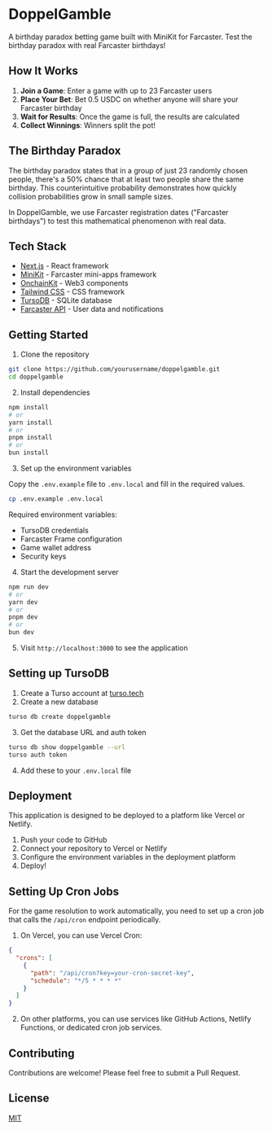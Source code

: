 # DoppelGamble

A birthday paradox betting game built with MiniKit for Farcaster. Test the birthday paradox with real Farcaster birthdays!

## How It Works

1. **Join a Game**: Enter a game with up to 23 Farcaster users
2. **Place Your Bet**: Bet 0.5 USDC on whether anyone will share your Farcaster birthday
3. **Wait for Results**: Once the game is full, the results are calculated
4. **Collect Winnings**: Winners split the pot!

## The Birthday Paradox

The birthday paradox states that in a group of just 23 randomly chosen people, there's a 50% chance that at least two people share the same birthday. This counterintuitive probability demonstrates how quickly collision probabilities grow in small sample sizes.

In DoppelGamble, we use Farcaster registration dates ("Farcaster birthdays") to test this mathematical phenomenon with real data.

## Tech Stack

- [Next.js](https://nextjs.org) - React framework
- [MiniKit](https://docs.base.org/builderkits/minikit/overview) - Farcaster mini-apps framework
- [OnchainKit](https://www.base.org/builders/onchainkit) - Web3 components
- [Tailwind CSS](https://tailwindcss.com) - CSS framework
- [TursoDB](https://turso.tech) - SQLite database
- [Farcaster API](https://docs.farcaster.xyz/) - User data and notifications

## Getting Started

1. Clone the repository

```bash
git clone https://github.com/yourusername/doppelgamble.git
cd doppelgamble
```

2. Install dependencies

```bash
npm install
# or
yarn install
# or
pnpm install
# or
bun install
```

3. Set up the environment variables

Copy the `.env.example` file to `.env.local` and fill in the required values.

```bash
cp .env.example .env.local
```

Required environment variables:

- TursoDB credentials
- Farcaster Frame configuration
- Game wallet address
- Security keys

4. Start the development server

```bash
npm run dev
# or
yarn dev
# or
pnpm dev
# or
bun dev
```

5. Visit `http://localhost:3000` to see the application

## Setting up TursoDB

1. Create a Turso account at [turso.tech](https://turso.tech)
2. Create a new database

```bash
turso db create doppelgamble
```

3. Get the database URL and auth token

```bash
turso db show doppelgamble --url
turso auth token
```

4. Add these to your `.env.local` file

## Deployment

This application is designed to be deployed to a platform like Vercel or Netlify.

1. Push your code to GitHub
2. Connect your repository to Vercel or Netlify
3. Configure the environment variables in the deployment platform
4. Deploy!

## Setting Up Cron Jobs

For the game resolution to work automatically, you need to set up a cron job that calls the `/api/cron` endpoint periodically.

1. On Vercel, you can use Vercel Cron:

```json
{
  "crons": [
    {
      "path": "/api/cron?key=your-cron-secret-key",
      "schedule": "*/5 * * * *"
    }
  ]
}
```

2. On other platforms, you can use services like GitHub Actions, Netlify Functions, or dedicated cron job services.

## Contributing

Contributions are welcome! Please feel free to submit a Pull Request.

## License

[MIT](LICENSE)